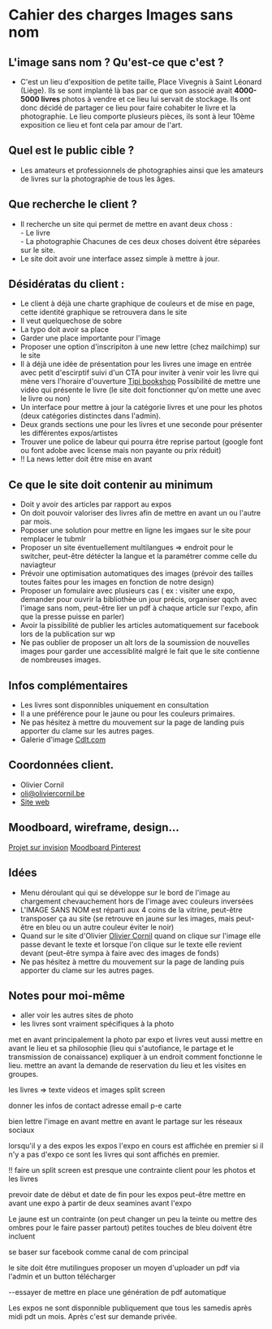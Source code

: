 # Cahier des charges Images sans nom

## L'image sans nom ? Qu'est-ce que c'est ?

- C'est un lieu d'exposition de petite taille, Place Vivegnis à Saint Léonard (Liège). Ils se sont implanté là bas par ce que son associé avait <b>4000-5000 livres</b> photos à vendre et ce lieu lui servait de stockage. Ils ont donc décidé de partager ce lieu pour faire cohabiter le livre et la photographie.
  Le lieu comporte plusieurs pièces, ils sont à leur 10ème exposition ce lieu et font cela par amour de l'art.

## Quel est le public cible ?

- Les amateurs et professionnels de photographies ainsi que les amateurs de livres sur la photographie de tous les âges.

## Que recherche le client ?

- Il recherche un site qui permet de mettre en avant deux choss : <br> - Le livre
  <br> - La photographie
  Chacunes de ces deux choses doivent être séparées sur le site.
- Le site doit avoir une interface assez simple à mettre à jour.

## Désidératas du client :

- Le client à déjà une charte graphique de couleurs et de mise en page, cette identité graphique se retrouvera dans le site
- Il veut quelquechose de sobre
- La typo doit avoir sa place
- Garder une place importante pour l'image
- Proposer une option d'inscripiton à une new lettre (chez mailchimp) sur le site
- Il à déjà une idée de présentation pour les livres une image en entrée avec petit d'escirptif suivi d'un CTA pour inviter à venir voir les livre qui mène vers l'horaire d'ouverture
  [Tipi bookshop](https://tipi-bookshop.be/shop/dancing-with-a-cobra-by-alison-mccauley/) Possibilité de mettre une vidéo qui présente le livre (le site doit fonctionner qu'on mette une avec le livre ou non)
- Un interface pour mettre à jour la catégorie livres et une pour les photos (deux catégories distinctes dans l'admin).
- Deux grands sections une pour les livres et une seconde pour présenter les différentes expos/artistes
- Trouver une police de labeur qui pourra être reprise partout (google font ou font adobe avec license mais non payante ou prix réduit)
- !! La news letter doit être mise en avant

## Ce que le site doit contenir au minimum

- Doit y avoir des articles par rapport au expos
- On doit pouvoir valoriser des livres afin de mettre en avant un ou l'autre par mois.
- Poposer une solution pour mettre en ligne les imgaes sur le site pour remplacer le tubmlr
- Proposer un site éventuellement multilangues => endroit pour le switcher, peut-être détécter la langue et la paramétrer comme celle du naviagteur
- Prévoir une optimisation automatiques des images (prévoir des tailles toutes faites pour les images en fonction de notre design)
- Proposer un fomulaire avec plusieurs cas ( ex : visiter une expo, demander pour ouvrir la bibliothèe un jour précis, organiser qqch avec l'image sans nom, peut-être lier un pdf à chaque article sur l'expo, afin que la presse puisse en parler)
- Avoir la pissibilité de publier les articles automatiquement sur facebook lors de la publication sur wp
- Ne pas oublier de proposer un alt lors de la soumission de nouvelles images pour garder une accessiblité malgré le fait que le site contienne de nombreuses images.

## Infos complémentaires

- Les livres sont disponnibles uniquement en consultation
- Il a une préférence pour le jaune ou pour les couleurs primaires.
- Ne pas hésitez à mettre du mouvement sur la page de landing puis apporter du clame sur les autres pages.
- Galerie d'image [Cdlt.com](http://c-d-l-t.com/home/)

## Coordonnées client.

- Olivier Cornil
- oli@oliviercornil.be <br>
- [Site web](http://www.oliviercornil.be/)

## Moodboard, wireframe, design...

[Projet sur invision](https://projects.invisionapp.com/boards/C93YQITNM4Q/)
[Moodboard Pinterest](https://pin.it/zsFTRl1)

## Idées

- Menu déroulant qui qui se développe sur le bord de l'image au chargement chevauchement hors de l'image avec couleurs inversées
- L'IMAGE SANS NOM est réparti aux 4 coins de la vitrine, peut-être transposer ça au site (se retrouve en jaune sur les images, mais peut-être en bleu ou un autre couleur éviter le noir)
- Quand sur le site d'Olivier [Olivier Cornil](http://www.oliviercornil.be/) quand on clique sur l'image elle passe devant le texte et lorsque l'on clique sur le texte elle revient devant (peut-être sympa à faire avec des images de fonds)
- Ne pas hésitez à mettre du mouvement sur la page de landing puis apporter du clame sur les autres pages.

## Notes pour moi-même

- aller voir les autres sites de photo
- les livres sont vraiment spécifiques à la photo

met en avant principalement la photo par expo et livres
veut aussi mettre en avant le lieu et sa philosophie (lieu qui s'autofiance, le partage et le transmission de conaissance) expliquer à un endroit comment fonctionne le lieu.
mettre an avant la demande de reservation du lieu et les visites en groupes.

les livres => texte videos et images
split screen

donner les infos de contact adresse email p-e carte

bien lettre l'image en avant
mettre en avant le partage sur les réseaux sociaux

lorsqu'il y a des expos les expos l'expo en cours est affichée en premier si il n'y a pas d'expo ce sont les livres qui sont affichés en premier.

!! faire un split screen est presque une contrainte client pour les photos et les livres

prevoir date de début et date de fin pour les expos peut-être mettre en avant une expo à partir de deux seamines avant l'expo

Le jaune est un contrainte (on peut changer un peu la teinte ou mettre des ombres pour le faire passer partout)
petites touches de bleu doivent être incluent

se baser sur facebook comme canal de com principal

le site doit être mutilingues
proposer un moyen d'uploader un pdf via l'admin et un button télécharger

--essayer de mettre en place une génération de pdf automatique

Les expos ne sont disponnible publiquement que tous les samedis après midi pdt un mois. Après c'est sur demande privée.
